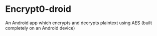 # Encrypt0-droid
An Android app which encrypts and decrypts plaintext using AES (built completely on an Android device)
